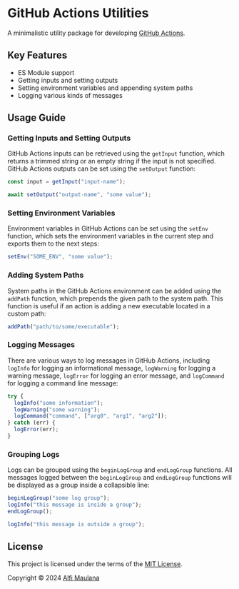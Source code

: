 # GitHub Actions Utilities

A minimalistic utility package for developing [GitHub Actions](https://github.com/features/actions).

## Key Features

- ES Module support
- Getting inputs and setting outputs
- Setting environment variables and appending system paths
- Logging various kinds of messages

## Usage Guide

### Getting Inputs and Setting Outputs

GitHub Actions inputs can be retrieved using the `getInput` function, which returns a trimmed string or an empty string if the input is not specified. GitHub Actions outputs can be set using the `setOutput` function:

```ts
const input = getInput("input-name");

await setOutput("output-name", "some value");
```

### Setting Environment Variables

Environment variables in GitHub Actions can be set using the `setEnv` function, which sets the environment variables in the current step and exports them to the next steps:

```ts
setEnv("SOME_ENV", "some value");
```

### Adding System Paths

System paths in the GitHub Actions environment can be added using the `addPath` function, which prepends the given path to the system path. This function is useful if an action is adding a new executable located in a custom path:

```ts
addPath("path/to/some/executable");
```

### Logging Messages

There are various ways to log messages in GitHub Actions, including `logInfo` for logging an informational message, `logWarning` for logging a warning message, `logError` for logging an error message, and `logCommand` for logging a command line message:

```ts
try {
  logInfo("some information");
  logWarning("some warning");
  logCommand("command", ["arg0", "arg1", "arg2"]);
} catch (err) {
  logError(err);
}
```

### Grouping Logs

Logs can be grouped using the `beginLogGroup` and `endLogGroup` functions. All messages logged between the `beginLogGroup` and `endLogGroup` functions will be displayed as a group inside a collapsible line:

```ts
beginLogGroup("some log group");
logInfo("this message is inside a group");
endLogGroup();

logInfo("this message is outside a group");
```

## License

This project is licensed under the terms of the [MIT License](./LICENSE).

Copyright © 2024 [Alfi Maulana](https://github.com/threeal)
